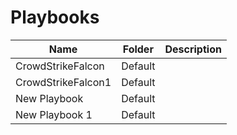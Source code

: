# Playbooks
|Name|Folder|Description|
|----|------|-----------|
|CrowdStrikeFalcon|Default||
|CrowdStrikeFalcon1|Default||
|New Playbook|Default||
|New Playbook 1|Default||

